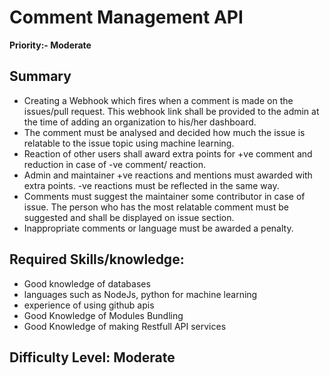 # **Comment Management API**
**Priority:- Moderate**
## **Summary**
* Creating a Webhook which fires when a comment is made on the issues/pull request. This webhook link shall be provided to the admin at the time of adding an organization to his/her dashboard.
* The comment must be analysed and decided how much the issue is relatable to the issue topic using machine learning.
* Reaction of other users shall award extra points for +ve comment and reduction in case of -ve comment/ reaction.
* Admin and maintainer +ve reactions and mentions must awarded with extra points. -ve reactions must be reflected in the same way.
* Comments must suggest the maintainer some contributor in case of issue. The person who has the most relatable comment must be suggested and shall be displayed on issue section.
* Inappropriate comments or language must be awarded a penalty.

## **Required Skills/knowledge:**
* Good knowledge of databases
* languages such as NodeJs, python for machine learning
* experience of using github apis
* Good Knowledge of Modules Bundling
* Good Knowledge of making Restfull API services

## **Difficulty Level: Moderate**
